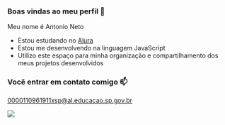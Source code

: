 ### Boas vindas ao meu perfil 💙

Meu nome é Antonio Neto

- Estou estudando no [Alura](https://www.alura.com.br)
- Estou me desenvolvendo na linguagem JavaScript
- Utilizo este espaço para minha organização e compartilhamento dos meus projetos desenvolvidos

### Você entrar em contato comigo 📫

0000110961911xsp@al.educacao.sp.gov.br

![](https://media1.tenor.com/m/NVP2kRD7CHsAAAAC/dancing-dog.gif)
